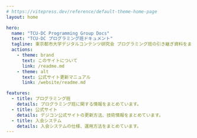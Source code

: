 ```yaml
---
# https://vitepress.dev/reference/default-theme-home-page
layout: home

hero:
  name: "TCU-DC Programming Group Docs"
  text: "TCU-DC プログラミング班ドキュメント"
  tagline: 東京都市大学デジタルコンテンツ研究会 プログラミング班の引き継ぎ資料をまとめたドキュメントです。
  actions:
    - theme: brand
      text: このサイトについて
      link: /readme.md
    - theme: alt
      text: 公式サイト更新マニュアル
      link: /website/readme.md

features:
  - title: プログラミング班
    details: プログラミング班に関する情報をまとめています。
  - title: 公式サイト
    details: デジコン公式サイトの更新方法、技術情報をまとめています。
  - title: 入会システム
    details: 入会システムの仕様、運用方法をまとめています。
---
```


